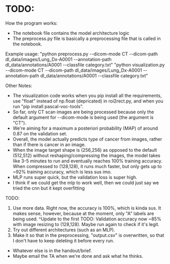 # TODO:

How the program works:
- The notebook file contains the model architecture logic
- The preprocess.py file is basically a preprocessing file that is called in the notebook.

Example usage:
"python preprocess.py --dicom-mode CT --dicom-path dl_data/images/Lung_Dx-A0001 --annotation-path dl_data/annotations/A0001 --classfile category.txt"
"python visualization.py --dicom-mode CT --dicom-path dl_data/images/Lung_Dx-A0001 --annotation-path dl_data/annotations/A0001 --classfile category.txt"

Other Notes:
- The visualization code works when you pip install all the requirements, use "float" instead of np.float (depricated) in roi2rect.py, and when you run "pip install pascal-voc-tools".
- So far, only CT scan images are being processed because only the default argument for --dicom-mode is being used (the argument is "CT").
- We're aiming for a maximum a posteriori probability (MAP) of around 0.87 on the validation set.
- Overall, the model actually predicts type of cancer from images, rather than if there is cancer in an image.
- When the image target shape is (256,256) as opposed to the default (512,512) without reshaping/compressing the images, the model takes like 3-5 minutes to run and eventually reaches 100% training accuracy. When compressed to (128,128), it runs much faster, but only gets up to ~92% training accuracy, which is less sus imo.
- MLP runs super quick, but the validation loss is super high.
- I think if we could get the mlp to work well, then we could just say we tried the cnn but it kept overfitting

TODO:
1. Use more data. Right now, the accuracy is 100%, which is kinda sus. It makes sense, however, because at the moment, only "A" labels are being used.
^Update to the first TODO: Validation accuracy now ~85% with image resizing to (128,128). Maybe run again to check if it's legit.
2. Try out different architectures (such as an MLP).
3. Make it so that in the preprocessing, "output.csv" is overwritten, so that I don't have to keep deleting it before every run.
- Whatever else is in the handout/brief.
- Maybe email the TA when we're done and ask what he thinks.